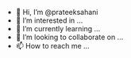 - 👋 Hi, I’m @prateeksahani
- 👀 I’m interested in ...
- 🌱 I’m currently learning ...
- 💞️ I’m looking to collaborate on ...
- 📫 How to reach me ...

<!---
prateeksahani/prateeksahani is a ✨ special ✨ repository because its `README.md` (this file) appears on your GitHub profile.
You can click the Preview link to take a look at your changes.
--->
